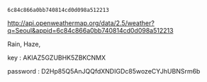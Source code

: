 ```
6c84c866a0bb740814cd0d098a512213
```



<http://api.openweathermap.org/data/2.5/weather?q=Seoul&appid=6c84c866a0bb740814cd0d098a512213>



Rain, Haze, 



key : AKIAZ5GZUBHK5ZBKCNMX

password : D2Hp85Q5AnJQQfdXNDIGDc85wozeCYJhUBNSrm6b